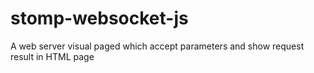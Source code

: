 # stomp-websocket-js
A web server visual paged which accept parameters and show request result in HTML page
